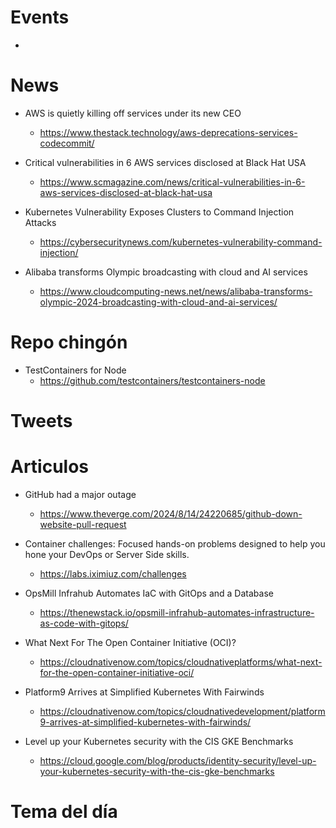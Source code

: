 
# Events

* 

# News

* AWS is quietly killing off services under its new CEO
  * https://www.thestack.technology/aws-deprecations-services-codecommit/
* Critical vulnerabilities in 6 AWS services disclosed at Black Hat USA
  * https://www.scmagazine.com/news/critical-vulnerabilities-in-6-aws-services-disclosed-at-black-hat-usa
* Kubernetes Vulnerability Exposes Clusters to Command Injection Attacks
  * https://cybersecuritynews.com/kubernetes-vulnerability-command-injection/

* Alibaba transforms Olympic broadcasting with cloud and AI services
  * https://www.cloudcomputing-news.net/news/alibaba-transforms-olympic-2024-broadcasting-with-cloud-and-ai-services/


# Repo chingón

* TestContainers for Node
  * https://github.com/testcontainers/testcontainers-node
  
# Tweets

# Articulos

* GitHub had a major outage
  * https://www.theverge.com/2024/8/14/24220685/github-down-website-pull-request
* Container challenges: Focused hands-on problems designed to help you hone your DevOps or Server Side skills.
  * https://labs.iximiuz.com/challenges
* OpsMill Infrahub Automates IaC with GitOps and a Database
  * https://thenewstack.io/opsmill-infrahub-automates-infrastructure-as-code-with-gitops/
* What Next For The Open Container Initiative (OCI)?
  * https://cloudnativenow.com/topics/cloudnativeplatforms/what-next-for-the-open-container-initiative-oci/
* Platform9 Arrives at Simplified Kubernetes With Fairwinds 
  * https://cloudnativenow.com/topics/cloudnativedevelopment/platform9-arrives-at-simplified-kubernetes-with-fairwinds/

* Level up your Kubernetes security with the CIS GKE Benchmarks
  * https://cloud.google.com/blog/products/identity-security/level-up-your-kubernetes-security-with-the-cis-gke-benchmarks
 
# Tema del día

